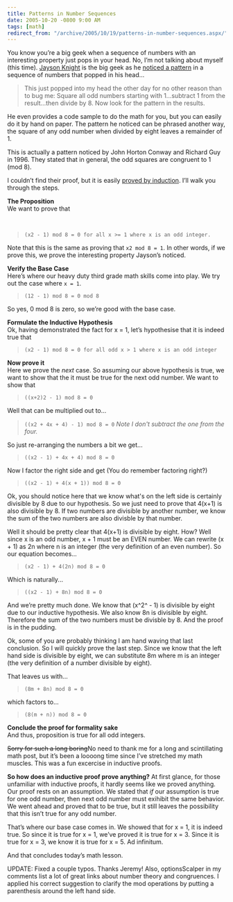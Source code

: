 ```yaml
---
title: Patterns in Number Sequences
date: 2005-10-20 -0800 9:00 AM
tags: [math]
redirect_from: "/archive/2005/10/19/patterns-in-number-sequences.aspx/"
---
```


You know you’re a big geek when a sequence of numbers with an
interesting property just pops in your head. No, I’m not talking about
myself (this time). [Jayson Knight](http://jaysonknight.com/blog/) is
the big geek as he [noticed a
pattern](http://jaysonknight.com/blog/archive/2005/10/20/2248.aspx) in a
sequence of numbers that popped in his head...

> This just popped into my head the other day for no other reason than
> to bug me: Square all odd numbers starting with 1...subtract 1 from
> the result...then divide by 8. Now look for the pattern in the
> results.

He even provides a code sample to do the math for you, but you can
easily do it by hand on paper. The pattern he noticed can be phrased
another way, the square of any odd number when divided by eight leaves a
remainder of 1.

This is actually a pattern noticed by John Horton Conway and Richard Guy
in 1996. They stated that in general, the odd squares are congruent to 1
(mod 8).

I couldn’t find their proof, but it is easily [proved by
induction](http://www.cc.gatech.edu/people/home/idris/AlgorithmsProject/ProofMethods/Induction/ProofByInduction.html).
I’ll walk you through the steps.

**The Proposition**\
 We want to prove that

 

> `(x2 - 1) mod 8 = 0 for all x >= 1 where x is an odd integer.`

Note that this is the same as proving that `x2 mod 8 = 1`. In other
words, if we prove this, we prove the interesting property Jayson’s
noticed.

**Verify the Base Case**\
 Here’s where our heavy duty third grade math skills come into play. We
try out the case where `x = 1`.

> `(12 - 1) mod 8 = 0 mod 8`

So yes, 0 mod 8 is zero, so we’re good with the base case.

**Formulate the Inductive Hypothesis**\
 Ok, having demonstrated the fact for x = 1, let’s hypothesise that it
is indeed true that

> `(x2 - 1) mod 8 = 0 for all odd x > 1 where x is an odd integer`

**Now prove it**\
 Here we prove the *next* case. So assuming our above hypothesis is
true, we want to show that the it must be true for the next odd number.
We want to show that

> `((x+2)2 - 1) mod 8 = 0`

Well that can be multiplied out to...

> `((x2 + 4x + 4) - 1) mod 8 = 0` *Note I don't subtract the one from
> the four.*

So just re-arranging the numbers a bit we get...

> `((x2 - 1) + 4x + 4) mod 8 = 0`

Now I factor the right side and get (You do remember factoring right?)

> `((x2 - 1) + 4(x + 1)) mod 8 = 0`

Ok, you should notice here that we know what's on the left side is
certainly divisible by 8 due to our hypothesis. So we just need to prove
that 4(x+1) is also divisible by 8. If two numbers are divisible by
another number, we know the sum of the two numbers are also divisble by
that number.

Well it should be pretty clear that 4(x+1) is divisible by eight. How?
Well since x is an odd number, x + 1 must be an EVEN number. We can
rewrite (x + 1) as 2n where n is an integer (the very definition of an
even number). So our equation becomes...

> `(x2 - 1) + 4(2n) mod 8 = 0`

Which is naturally...

> `((x2 - 1) + 8n) mod 8 = 0`

And we’re pretty much done. We know that (x^2^ - 1) is divisible by
eight due to our inductive hypothesis. We also know 8n is divisible by
eight. Therefore the sum of the two numbers must be divisble by 8. And
the proof is in the pudding.

Ok, some of you are probably thinking I am hand waving that last
conclusion. So I will quickly prove the last step. Since we know that
the left hand side is divisible by eight, we can substitute 8m where m
is an integer (the very definition of a number divisible by eight).

That leaves us with...

> `(8m + 8n) mod 8 = 0`

which factors to...

> `(8(m + n)) mod 8 = 0`

**Conclude the proof for formality sake**\
 And thus, proposition is true for all odd integers.

~~Sorry for such a long boring~~No need to thank me for a long and
scintillating math post, but it’s been a loooong time since I’ve
stretched my math muscles. This was a fun excercise in inductive proofs.

**So how does an inductive proof prove anything?** At first glance, for
those unfamiliar with inductive proofs, it hardly seems like we proved
anything. Our proof rests on an assumption. We stated that *if* our
assumption is true for one odd number, then next odd number must
exihibit the same behavior. We went ahead and proved that to be true,
but it still leaves the possibility that this isn’t true for any odd
number.

That’s where our base case comes in. We showed that for x = 1, it is
indeed true. So since it is true for x = 1, we’ve proved it is true for
x = 3. Since it is true for x = 3, we know it is true for x = 5. Ad
infinitum.

And that concludes today’s math lesson.

UPDATE: Fixed a couple typos. Thanks Jeremy! Also, optionsScalper in my
comments list a lot of great links about number theory and congruences.
I applied his correct suggestion to clarify the mod operations by
putting a parenthesis around the left hand side.

